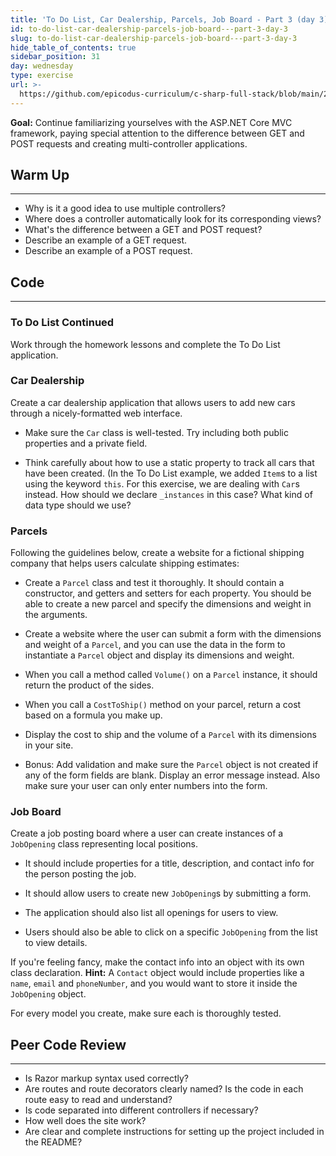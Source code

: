 ```yaml
---
title: 'To Do List, Car Dealership, Parcels, Job Board - Part 3 (day 3)'
id: to-do-list-car-dealership-parcels-job-board---part-3-day-3
slug: to-do-list-car-dealership-parcels-job-board---part-3-day-3
hide_table_of_contents: true
sidebar_position: 31
day: wednesday
type: exercise
url: >-
  https://github.com/epicodus-curriculum/c-sharp-full-stack/blob/main/2a_classwork_mvc_apps_with_razor.md
---
```


**Goal:** Continue familiarizing yourselves with the ASP.NET Core MVC framework, paying special attention to the difference between GET and POST requests and creating multi-controller applications.

## Warm Up
---

* Why is it a good idea to use multiple controllers?
* Where does a controller automatically look for its corresponding views?
* What's the difference between a GET and POST request?
* Describe an example of a GET request.
* Describe an example of a POST request.

## Code
---

### To Do List Continued

Work through the homework lessons and complete the To Do List application.

### Car Dealership

Create a car dealership application that allows users to add new cars through a nicely-formatted web interface.

* Make sure the `Car` class is well-tested. Try including both public properties and a private field.

* Think carefully about how to use a static property to track all cars that have been created. (In the To Do List example, we added `Item`s to a list using the keyword `this`. For this exercise, we are dealing with `Car`s instead. How should we declare `_instances` in this case? What kind of data type should we use?

### Parcels

Following the guidelines below, create a website for a fictional shipping company that helps users calculate shipping estimates:

* Create a `Parcel` class and test it thoroughly. It should contain a constructor, and getters and setters for each property. You should be able to create a new parcel and specify the dimensions and weight in the arguments.

* Create a website where the user can submit a form with the dimensions and weight of a `Parcel`, and you can use the data in the form to instantiate a `Parcel` object and display its dimensions and weight.

* When you call a method called `Volume()` on a `Parcel` instance, it should return the product of the sides.

* When you call a `CostToShip()` method on your parcel, return a cost based on a formula you make up.

* Display the cost to ship and the volume of a `Parcel` with its dimensions in your site.

* Bonus: Add validation and make sure the `Parcel` object is not created if any of the form fields are blank. Display an error message instead. Also make sure your user can only enter numbers into the form.

### Job Board

Create a job posting board where a user can create instances of a `JobOpening` class representing local positions.

* It should include properties for a title, description, and contact info for the person posting the job.  

* It should allow users to create new `JobOpening`s by submitting a form.

* The application should also list all openings for users to view.

* Users should also be able to click on a specific `JobOpening` from the list to view details.

If you're feeling fancy, make the contact info into an object with its own class declaration. **Hint:** A `Contact` object would include properties like a `name`, `email` and `phoneNumber`, and you would want to store it inside the `JobOpening` object.

For every model you create, make sure each is thoroughly tested.

## Peer Code Review
---

* Is Razor markup syntax used correctly?
* Are routes and route decorators clearly named? Is the code in each route easy to read and understand?
* Is code separated into different controllers if necessary?
* How well does the site work?
* Are clear and complete instructions for setting up the project included in the README?
